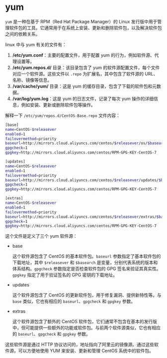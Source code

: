 # yum

`yum` 是一种在基于 RPM（Red Hat Package Manager）的 Linux 发行版中用于管理软件包的工具。它通常用于在系统上安装、更新和删除软件包，以及解决软件包之间的依赖关系。

linux 中与 yum 有关的文件有：

1. **/etc/yum.conf**：主要的配置文件，用于配置 yum 的行为，例如软件源、代理设置等。
2. **/etc/yum.repos.d/** 目录：该目录包含了 yum 的软件源配置文件，每个文件对应一个软件源。这些文件以 `.repo` 为扩展名，其中包含了软件源的 URL、名称、镜像等信息。
3. **/var/cache/yum/** 目录：这是 yum 的缓存目录，包含了下载的软件包和元数据。
4. **/var/log/yum.log**：这是 yum 的日志文件，记录了每次 yum 操作的详细信息，例如安装、更新或删除软件包等操作。



解释一下 `/etc/yum/repos.d/CentOS-Base.repo` 文件内容：

```sh
[base]
name=CentOS-$releasever
enabled=1
failovermethod=priority
baseurl=http://mirrors.cloud.aliyuncs.com/centos/$releasever/os/$basearch/
gpgcheck=1
gpgkey=http://mirrors.cloud.aliyuncs.com/centos/RPM-GPG-KEY-CentOS-7

[updates]
name=CentOS-$releasever
enabled=1
failovermethod=priority
baseurl=http://mirrors.cloud.aliyuncs.com/centos/$releasever/updates/$basearch/
gpgcheck=1
gpgkey=http://mirrors.cloud.aliyuncs.com/centos/RPM-GPG-KEY-CentOS-7

[extras]
name=CentOS-$releasever
enabled=1
failovermethod=priority
baseurl=http://mirrors.cloud.aliyuncs.com/centos/$releasever/extras/$basearch/
gpgcheck=1
gpgkey=http://mirrors.cloud.aliyuncs.com/centos/RPM-GPG-KEY-CentOS-7
```

这个文件是定义了三个 yum 软件源：

* base

  这个软件源包含了 CentOS 的基本软件包。`baseurl` 参数指定了基本软件包的下载地址，其中 `$releasever` 和 `$basearch` 是变量，分别代表系统的版本和体系结构。`gpgcheck` 参数指定是否检查软件包的 GPG 签名来验证其真实性。`gpgkey` 指定了用于验证签名的 GPG 密钥的下载地址。

* updates

  这个软件源包含了 CentOS 的更新软件包，用于修复漏洞、提供新特性等。与 `base` 类似，它也有相应的 `baseurl`、`gpgcheck` 和 `gpgkey` 参数。

* extras

  这个软件源包含了额外的 CentOS 软件包，它们通常不包含在基本的发行版中，但可能提供一些额外的功能或软件包。与前两个软件源类似，它也有相应的 `baseurl`、`gpgcheck` 和 `gpgkey` 参数。

这些软件源是通过 HTTP 协议访问的，地址指向了阿里云的镜像源。通过这些软件源，可以方便地使用 YUM 来安装、更新和管理 CentOS 系统中的软件包。
